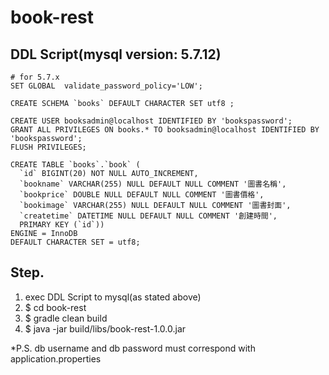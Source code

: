 # book-rest #

## DDL Script(mysql version: 5.7.12) ##

    # for 5.7.x
    SET GLOBAL  validate_password_policy='LOW';
    
    CREATE SCHEMA `books` DEFAULT CHARACTER SET utf8 ;

    CREATE USER booksadmin@localhost IDENTIFIED BY 'bookspassword';
    GRANT ALL PRIVILEGES ON books.* TO booksadmin@localhost IDENTIFIED BY 'bookspassword';
    FLUSH PRIVILEGES;

    CREATE TABLE `books`.`book` (
      `id` BIGINT(20) NOT NULL AUTO_INCREMENT,
      `bookname` VARCHAR(255) NULL DEFAULT NULL COMMENT '圖書名稱',
      `bookprice` DOUBLE NULL DEFAULT NULL COMMENT '圖書價格',
      `bookimage` VARCHAR(255) NULL DEFAULT NULL COMMENT '圖書封面',
      `createtime` DATETIME NULL DEFAULT NULL COMMENT '創建時間',
      PRIMARY KEY (`id`))
    ENGINE = InnoDB
    DEFAULT CHARACTER SET = utf8;

## Step. ##

1. exec DDL Script to mysql(as stated above)
2. $ cd book-rest
3. $ gradle clean build
4. $ java -jar build/libs/book-rest-1.0.0.jar

*P.S. db username and db password must correspond with application.properties